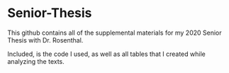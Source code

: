 # Senior-Thesis

This github contains all of the supplemental materials for my 2020 Senior Thesis with Dr. Rosenthal.

Included, is the code I used, as well as all tables that I created while analyzing the texts.
